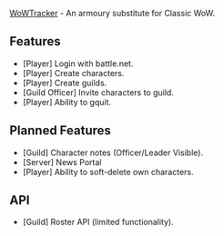 [WoWTracker](https://wowtracker.xyz) - An armoury substitute for Classic WoW.

## Features

 - [Player] Login with battle.net.
 - [Player] Create characters.
 - [Player] Create guilds.
 - [Guild Officer] Invite characters to guild.
 - [Player] Ability to gquit.

## Planned Features

 - [Guild] Character notes (Officer/Leader Visible).
 - [Server] News Portal
 - [Player] Ability to soft-delete own characters.

## API

 - [Guild] Roster API (limited functionality).
